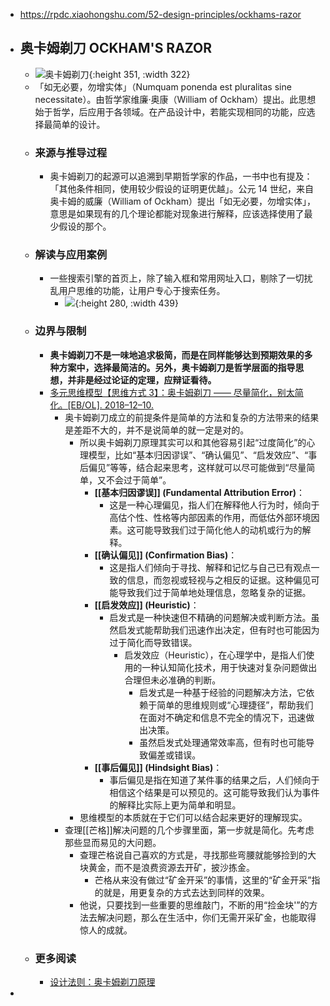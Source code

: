 - https://rpdc.xiaohongshu.com/52-design-principles/ockhams-razor
- ## **奥卡姆剃刀 OCKHAM'S RAZOR**
	- ![奥卡姆剃刀](https://picasso-static.xiaohongshu.com/fe-platform/8f562463400cf5f9ffc9edfe7f0d1854477c979d.gif){:height 351, :width 322}
	- 「如无必要，勿增实体」（Numquam ponenda est pluralitas sine necessitate）。由哲学家维廉·奥康（William of Ockham）提出。此思想始于哲学，后应用于各领域。在产品设计中，若能实现相同的功能，应选择最简单的设计。
	- ### 来源与推导过程
		- 奥卡姆剃刀的起源可以追溯到早期哲学家的作品，一书中也有提及：「其他条件相同，使用较少假设的证明更优越」。公元 14 世纪，来自奥卡姆的威廉（William of Ockham）提出「如无必要，勿增实体」，意思是如果现有的几个理论都能对现象进行解释，应该选择使用了最少假设的那个。
	- ### 解读与应用案例
		- 一些搜索引擎的首页上，除了输入框和常用网址入口，剔除了一切扰乱用户思维的功能，让用户专心于搜索任务。
			- ![](https://picasso-static.xiaohongshu.com/fe-platform/01f9a5c9682e3b2f8aa4763f82196876028f6848.png){:height 280, :width 439}
	- ### 边界与限制
		- **奥卡姆剃刀不是一味地追求极简，而是在同样能够达到预期效果的多种方案中，选择最简洁的。另外，奥卡姆剃刀是哲学层面的指导思想，并非是经过论证的定理，应辩证看待。**
		- [多元思维模型【思维方式 3】：奥卡姆剃刀 —— 尽量简化，别太简化。[EB/OL]. 2018–12–10.](https://www.jianshu.com/p/34ed8e562254)
			- 奥卡姆剃刀成立的前提条件是简单的方法和复杂的方法带来的结果是差距不大的，并不是说简单的就一定是对的。
				- 所以奥卡姆剃刀原理其实可以和其他容易引起“过度简化”的心理模型，比如“基本归因谬误”、“确认偏见”、“启发效应”、“事后偏见”等等，结合起来思考，这样就可以尽可能做到“尽量简单，又不会过于简单”。
					- **[[基本归因谬误]] (Fundamental Attribution Error)**：
						- 这是一种心理偏见，指人们在解释他人行为时，倾向于高估个性、性格等内部因素的作用，而低估外部环境因素。这可能导致我们过于简化他人的动机或行为的解释。
					- **[[确认偏见]] (Confirmation Bias)**：
						- 这是指人们倾向于寻找、解释和记忆与自己已有观点一致的信息，而忽视或轻视与之相反的证据。这种偏见可能导致我们过于简单地处理信息，忽略复杂的证据。
					- **[[启发效应]] (Heuristic)**：
						- 启发式是一种快速但不精确的问题解决或判断方法。虽然启发式能帮助我们迅速作出决定，但有时也可能因为过于简化而导致错误。
							- 启发效应（Heuristic），在心理学中，是指人们使用的一种认知简化技术，用于快速对复杂问题做出合理但未必准确的判断。
								- 启发式是一种基于经验的问题解决方法，它依赖于简单的思维规则或“心理捷径”，帮助我们在面对不确定和信息不完全的情况下，迅速做出决策。
								- 虽然启发式处理通常效率高，但有时也可能导致偏差或错误。
					- **[[事后偏见]] (Hindsight Bias)**：
						- 事后偏见是指在知道了某件事的结果之后，人们倾向于相信这个结果是可以预见的。这可能导致我们认为事件的解释比实际上更为简单和明显。
				- 思维模型的本质就在于它们可以结合起来更好的理解现实。
			- 查理[[芒格]]解决问题的几个步骤里面，第一步就是简化。先考虑那些显而易见的大问题。
				- 查理芒格说自己喜欢的方式是，寻找那些弯腰就能够捡到的大块黄金，而不是浪费资源去开矿，披沙拣金。
					- 芒格从来没有做过“矿金开采”的事情，这里的“矿金开采”指的就是，用更复杂的方式去达到同样的效果。
				- 他说，只要找到一些重要的思维敲门，不断的用“捡金块'”的方法去解决问题，那么在生活中，你们无需开采矿金，也能取得惊人的成就。
	- ### 更多阅读
		- [设计法则：奥卡姆剃刀原理](http://www.woshipm.com/pd/167853.html)
-